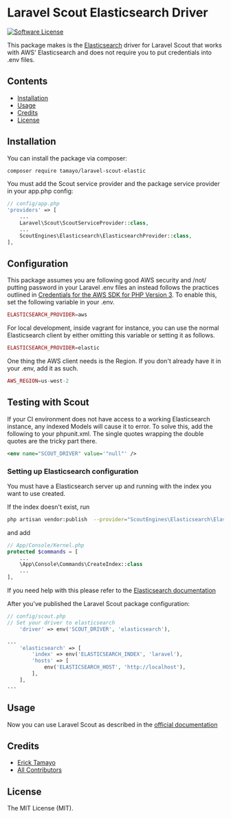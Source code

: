 # Laravel Scout Elasticsearch Driver

[![Software License](https://img.shields.io/badge/license-MIT-brightgreen.svg?style=flat-square)](LICENSE.md)

This package makes is the [Elasticsearch](https://www.elastic.co/products/elasticsearch) driver for Laravel Scout that works with AWS' Elasticsearch and does not require you to put credentials into .env files.

## Contents

- [Installation](#installation)
- [Usage](#usage)
- [Credits](#credits)
- [License](#license)

## Installation

You can install the package via composer:

``` bash
composer require tamayo/laravel-scout-elastic
```

You must add the Scout service provider and the package service provider in your app.php config:

```php
// config/app.php
'providers' => [
    ...
    Laravel\Scout\ScoutServiceProvider::class,
    ...
    ScoutEngines\Elasticsearch\ElasticsearchProvider::class,
],
```

## Configuration

This package assumes you are following good AWS security and /not/ putting password in your Laravel .env files an instead follows the practices outlined in [Credentials for the AWS SDK for PHP Version 3](https://docs.aws.amazon.com/sdk-for-php/v3/developer-guide/guide_credentials.html). To enable this, set the following variable in your .env.

```php
ELASTICSEARCH_PROVIDER=aws
```

For local development, inside vagrant for instance, you can use the normal Elasticsearch client by either omitting this variable or setting it as follows.

```php
ELASTICSEARCH_PROVIDER=elastic
```

One thing the AWS client needs is the Region. If you don't already have it in your .env, add it as such.

```php
AWS_REGION=us-west-2
```

## Testing with Scout

If your CI environment does not have access to a working Elasticsearch instance, any indexed Models will cause it to error. To solve this, add the following to your phpunit.xml. The single quotes wrapping the double quotes are the tricky part there.

```xml
<env name="SCOUT_DRIVER" value='"null"' />
```

### Setting up Elasticsearch configuration
You must have a Elasticsearch server up and running with the index you want to use created.

If the index doesn't exist, run 

```bash
php artisan vendor:publish  --provider="ScoutEngines\Elasticsearch\ElasticsearchProvider"
```
and add

```php
// App/Console/Kernel.php
protected $commands = [
    ...
    \App\Console\Commands\CreateIndex::class
    ...
],
```

If you need help with this please refer to the [Elasticsearch documentation](https://www.elastic.co/guide/en/elasticsearch/reference/current/index.html)

After you've published the Laravel Scout package configuration:

```php
// config/scout.php
// Set your driver to elasticsearch
    'driver' => env('SCOUT_DRIVER', 'elasticsearch'),

...
    'elasticsearch' => [
        'index' => env('ELASTICSEARCH_INDEX', 'laravel'),
        'hosts' => [
            env('ELASTICSEARCH_HOST', 'http://localhost'),
        ],
    ],
...
```

## Usage

Now you can use Laravel Scout as described in the [official documentation](https://laravel.com/docs/5.3/scout)
## Credits

- [Erick Tamayo](https://github.com/ericktamayo)
- [All Contributors](../../contributors)

## License

The MIT License (MIT).
